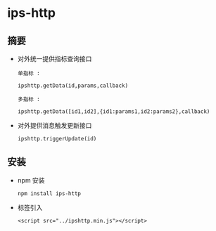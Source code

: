 # ips-http

## 摘要
* 对外统一提供指标查询接口
  ``` 
  单指标 :

  ipshttp.getData(id,params,callback)

  多指标 : 

  ipshttp.getData([id1,id2],{id1:params1,id2:params2},callback)
  ```
* 对外提供消息触发更新接口
  ``` 
  ipshttp.triggerUpdate(id)
  ```

## 安装

* npm 安装
  ```
  npm install ips-http
  ```
* 标签引入
  ```
  <script src="../ipshttp.min.js"></script>
  ```